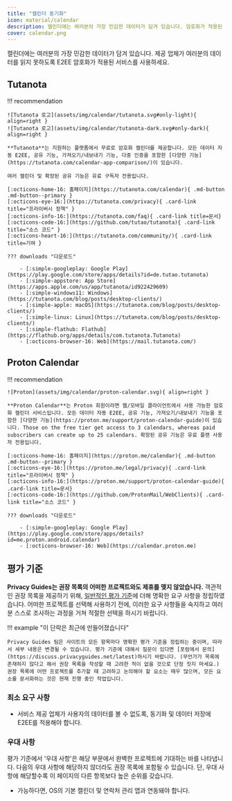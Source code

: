 ```yaml
---
title: "캘린더 동기화"
icon: material/calendar
description: 캘린더에는 여러분의 가장 민감한 데이터가 담겨 있습니다. 암호화가 적용된 서비스를 사용하세요.
cover: calendar.png
---
```


캘린더에는 여러분의 가장 민감한 데이터가 담겨 있습니다. 제공 업체가 여러분의 데이터를 읽지 못하도록 E2EE 암호화가 적용된 서비스를 사용하세요.

## Tutanota

!!! recommendation

    ![Tutanota 로고](assets/img/calendar/tutanota.svg#only-light){ align=right }
    ![Tutanota 로고](assets/img/calendar/tutanota-dark.svg#only-dark){ align=right }
    
    **Tutanota**는 지원하는 플랫폼에서 무료로 암호화 캘린더를 제공합니다. 모든 데이터 자동 E2EE, 공유 기능, 가져오기/내보내기 기능, 다중 인증을 포함한 [다양한 기능](https://tutanota.com/calendar-app-comparison/)이 있습니다.
    
    여러 캘린더 및 확장된 공유 기능은 유료 구독자 전용입니다.
    
    [:octicons-home-16: 홈페이지](https://tutanota.com/calendar){ .md-button .md-button--primary }
    [:octicons-eye-16:](https://tutanota.com/privacy){ .card-link title="프라이버시 정책" }
    [:octicons-info-16:](https://tutanota.com/faq){ .card-link title=문서}
    [:octicons-code-16:](https://github.com/tutao/tutanota){ .card-link title="소스 코드" }
    [:octicons-heart-16:](https://tutanota.com/community/){ .card-link title=기여 }
    
    ??? downloads "다운로드"
    
        - [:simple-googleplay: Google Play](https://play.google.com/store/apps/details?id=de.tutao.tutanota)
        - [:simple-appstore: App Store](https://apps.apple.com/us/app/tutanota/id922429609)
        - [:simple-windows11: Windows](https://tutanota.com/blog/posts/desktop-clients/)
        - [:simple-apple: macOS](https://tutanota.com/blog/posts/desktop-clients/)
        - [:simple-linux: Linux](https://tutanota.com/blog/posts/desktop-clients/)
        - [:simple-flathub: Flathub](https://flathub.org/apps/details/com.tutanota.Tutanota)
        - [:octicons-browser-16: Web](https://mail.tutanota.com/)

## Proton Calendar

!!! recommendation

    ![Proton](assets/img/calendar/proton-calendar.svg){ align=right }
    
    **Proton Calendar**는 Proton 회원이라면 웹/모바일 클라이언트에서 사용 가능한 암호화 캘린더 서비스입니다. 모든 데이터 자동 E2EE, 공유 기능, 가져오기/내보내기 기능을 포함한 [다양한 기능](https://proton.me/support/proton-calendar-guide)이 있습니다. Those on the free tier get access to 3 calendars, whereas paid subscribers can create up to 25 calendars. 확장된 공유 기능은 유료 플랜 사용자 전용입니다.
    
    [:octicons-home-16: 홈페이지](https://proton.me/calendar){ .md-button .md-button--primary }
    [:octicons-eye-16:](https://proton.me/legal/privacy){ .card-link title="프라이버시 정책" }
    [:octicons-info-16:](https://proton.me/support/proton-calendar-guide){ .card-link title=문서}
    [:octicons-code-16:](https://github.com/ProtonMail/WebClients){ .card-link title="소스 코드" }
    
    ??? downloads "다운로드"
    
        - [:simple-googleplay: Google Play](https://play.google.com/store/apps/details?id=me.proton.android.calendar)
        - [:octicons-browser-16: Web](https://calendar.proton.me)

## 평가 기준

**Privacy Guides는 권장 목록의 어떠한 프로젝트와도 제휴를 맺지 않았습니다.** 객관적인 권장 목록을 제공하기 위해, [일반적인 평가 기준](about/criteria.md)에 더해 명확한 요구 사항을 정립하였습니다. 어떠한 프로젝트를 선택해 사용하기 전에, 이러한 요구 사항들을 숙지하고 여러분 스스로 조사하는 과정을 거쳐 적절한 선택을 하시기 바랍니다.

!!! example "이 단락은 최근에 만들어졌습니다"

    Privacy Guides 팀은 사이트의 모든 항목마다 명확한 평가 기준을 정립하는 중이며, 따라서 세부 내용은 변경될 수 있습니다. 평가 기준에 대해서 질문이 있다면 [포럼에서 문의](https://discuss.privacyguides.net/latest)하시기 바랍니다. (무언가가 목록에 존재하지 않다고 해서 권장 목록을 작성할 때 고려한 적이 없을 것으로 단정 짓지 마세요.) 권장 목록에 어떤 프로젝트를 추가할 때 고려하고 논의해야 할 요소는 매우 많으며, 모든 요소를 문서화하는 것은 현재 진행 중인 작업입니다.

### 최소 요구 사항

- 서비스 제공 업체가 사용자의 데이터를 볼 수 없도록, 동기화 및 데이터 저장에 E2EE를 적용해야 합니다.

### 우대 사항

평가 기준에서 '우대 사항'은 해당 부문에서 완벽한 프로젝트에 기대하는 바를 나타냅니다. 다음의 우대 사항에 해당하지 않더라도 권장 목록에 포함될 수 있습니다. 단, 우대 사항에 해당할수록 이 페이지의 다른 항목보다 높은 순위를 갖습니다.

- 가능하다면, OS의 기본 캘린더 및 연락처 관리 앱과 연동돼야 합니다.
